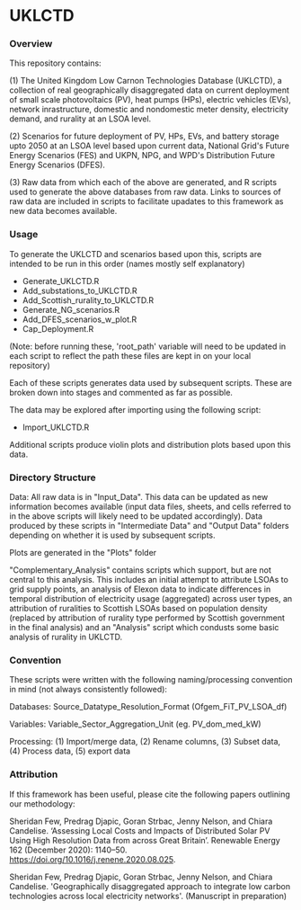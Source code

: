 # UKLCTD

### Overview ###


This repository contains:

(1) The United Kingdom Low Carnon Technologies Database (UKLCTD), a collection of real geographically disaggregated data on current deployment of small scale photovoltaics (PV), heat pumps (HPs), electric vehicles (EVs), network inrastructure, domestic and nondomestic meter density, electricity demand, and rurality at an LSOA level.

(2) Scenarios for future deployment of PV, HPs, EVs, and battery storage upto 2050 at an LSOA level based upon current data, National Grid's Future Energy Scenarios (FES) and UKPN, NPG, and WPD's Distribution Future Energy Scenarios (DFES).

(3) Raw data from which each of the above are generated, and R scripts used to generate the above databases from raw data. Links to sources of raw data are included in scripts to facilitate upadates to this framework as new data becomes available.


### Usage ###


To generate the UKLCTD and scenarios based upon this, scripts are intended to be run in this order (names mostly self explanatory)

- Generate_UKLCTD.R
- Add_substations_to_UKLCTD.R
- Add_Scottish_rurality_to_UKLCTD.R
- Generate_NG_scenarios.R
- Add_DFES_scenarios_w_plot.R
- Cap_Deployment.R

(Note: before running these, 'root_path' variable will need to be updated in each script to reflect the path these files are kept in on your local repository)

Each of these scripts generates data used by subsequent scripts. These are broken down into stages and commented as far as possible.

The data may be explored after importing using the following script:

- Import_UKLCTD.R

Additional scripts produce violin plots and distribution plots based upon this data.

### Directory Structure ###

Data: All raw data is in "Input_Data". This data can be updated as new information becomes available (input data files, sheets, and cells referred to in the above scripts will likely need to be updated accordingly). Data produced by these scripts in "Intermediate Data" and "Output Data" folders depending on whether it is used by subsequent scripts.

Plots are generated in the "Plots" folder

"Complementary_Analysis" contains scripts which support, but are not central to this analysis. This includes an initial attempt to attribute LSOAs to grid supply points, an analysis of Elexon data to indicate differences in temporal distribution of electricity usage (aggregated) across user types, an attribution of ruralities to Scottish LSOAs based on population density (replaced by attribution of rurality type performed by Scottish government in the final analysis) and an "Analysis" script which condusts some basic analysis of rurality in UKLCTD.


### Convention ###

These scripts were written with the following naming/processing convention in mind (not always consistently followed):

Databases: Source_Datatype_Resolution_Format (Ofgem_FiT_PV_LSOA_df)

Variables: Variable_Sector_Aggregation_Unit (eg. PV_dom_med_kW)

Processing: (1) Import/merge data, (2) Rename columns, (3) Subset data, (4) Process data, (5) export data

### Attribution ###

If this framework has been useful, please cite the following papers outlining our methodology:

Sheridan Few, Predrag Djapic, Goran Strbac, Jenny Nelson, and Chiara Candelise. ‘Assessing Local Costs and Impacts of Distributed Solar PV Using High Resolution Data from across Great Britain’. Renewable Energy 162 (December 2020): 1140–50. https://doi.org/10.1016/j.renene.2020.08.025.

Sheridan Few, Predrag Djapic, Goran Strbac, Jenny Nelson, and Chiara Candelise. 'Geographically disaggregated approach to integrate low carbon technologies across local electricity networks'. (Manuscript in preparation)
